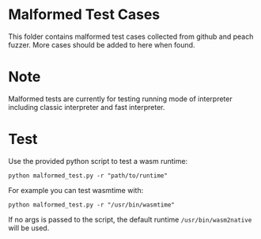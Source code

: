 # Malformed Test Cases
This folder contains malformed test cases collected from github and peach fuzzer. More cases should be added to here when found.

# Note
Malformed tests are currently for testing running mode of interpreter including classic interpreter and fast interpreter.

# Test
Use the provided python script to test a wasm runtime:
``` shell
python malformed_test.py -r "path/to/runtime"
```

For example you can test wasmtime with:
``` shell
python malformed_test.py -r "/usr/bin/wasmtime"
```
If no args is passed to the script, the default runtime `/usr/bin/wasm2native` will be used.

